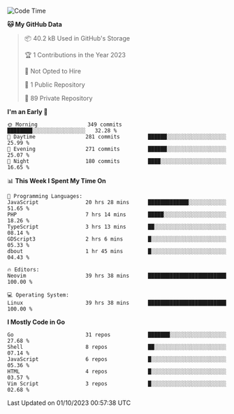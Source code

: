 
<!--START_SECTION:waka-->
![Code Time](http://img.shields.io/badge/Code%20Time-4%2C075%20hrs%2050%20mins-blue)

**🐱 My GitHub Data** 

> 📦 40.2 kB Used in GitHub's Storage 
 > 
> 🏆 1 Contributions in the Year 2023
 > 
> 🚫 Not Opted to Hire
 > 
> 📜 1 Public Repository 
 > 
> 🔑 89 Private Repository 
 > 
**I'm an Early 🐤** 

```text
🌞 Morning                349 commits         ████████░░░░░░░░░░░░░░░░░   32.28 % 
🌆 Daytime                281 commits         ██████░░░░░░░░░░░░░░░░░░░   25.99 % 
🌃 Evening                271 commits         ██████░░░░░░░░░░░░░░░░░░░   25.07 % 
🌙 Night                  180 commits         ████░░░░░░░░░░░░░░░░░░░░░   16.65 % 
```


📊 **This Week I Spent My Time On** 

```text
💬 Programming Languages: 
JavaScript               20 hrs 28 mins      █████████████░░░░░░░░░░░░   51.65 % 
PHP                      7 hrs 14 mins       █████░░░░░░░░░░░░░░░░░░░░   18.26 % 
TypeScript               3 hrs 13 mins       ██░░░░░░░░░░░░░░░░░░░░░░░   08.14 % 
GDScript3                2 hrs 6 mins        █░░░░░░░░░░░░░░░░░░░░░░░░   05.33 % 
dbout                    1 hr 45 mins        █░░░░░░░░░░░░░░░░░░░░░░░░   04.43 % 

🔥 Editors: 
Neovim                   39 hrs 38 mins      █████████████████████████   100.00 % 

💻 Operating System: 
Linux                    39 hrs 38 mins      █████████████████████████   100.00 % 
```

**I Mostly Code in Go** 

```text
Go                       31 repos            ███████░░░░░░░░░░░░░░░░░░   27.68 % 
Shell                    8 repos             ██░░░░░░░░░░░░░░░░░░░░░░░   07.14 % 
JavaScript               6 repos             █░░░░░░░░░░░░░░░░░░░░░░░░   05.36 % 
HTML                     4 repos             █░░░░░░░░░░░░░░░░░░░░░░░░   03.57 % 
Vim Script               3 repos             █░░░░░░░░░░░░░░░░░░░░░░░░   02.68 % 
```




 Last Updated on 01/10/2023 00:57:38 UTC
<!--END_SECTION:waka-->
